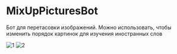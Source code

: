 # MixUpPicturesBot
Бот для перетасовки изображений. Можно использовать, чтобы изменить порядок картинок для изучения иностранных слов

![1](https://github.com/user-attachments/assets/fb6e338b-b304-450b-a621-b13184a4f99e)
![2](https://github.com/user-attachments/assets/dcd1c4bb-75f6-4ceb-8f98-b2036a592886)

